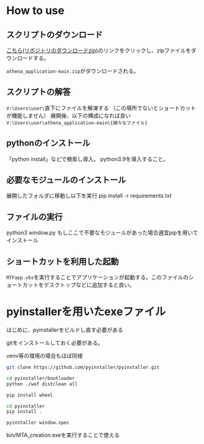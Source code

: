 # How to use

## スクリプトのダウンロード

[こちら(リポジトリのダウンロードzip)](https://github.com/FukumotoIkuma/athena_application/archive/refs/heads/main.zip)のリンクをクリックし、zipファイルをダウンロードする。

`athena_application-main.zip`がダウンロードされる。

## スクリプトの解答

`V:\Users\user\`直下にファイルを解凍する
（この場所でないとショートカットが機能しません）
展開後、以下の構成になれば良い
`V:\Users\user\athena_application-main\{様々なファイル}`

## pythonのインストール

「python install」などで検索し導入。
python3.9を導入すること。

## 必要なモジュールのインストール

展開したフォルダに移動し以下を実行
pip install -r requirements.txt

## ファイルの実行

python3 window.py
もしここで不要なモジュールがあった場合適宜pipを用いてインストール

## ショートカットを利用した起動

`MTFapp.vbs`を実行することでアプリケーションが起動する。このファイルのショートカットをデスクトップなどに追加すると良い。


# pyinstallerを用いたexeファイル

はじめに、pyinstallerをビルドし直す必要がある

gitをインストールしておく必要がある。

venv等の環境の場合もほぼ同様

```bash
git clone https://github.com/pyinstaller/pyinstaller.git

cd pyinstaller/bootloader
python ./waf distclean all

pip install wheel

cd pyinstaller
pip install .

```

```bash
pyinstaller window.spec
```

bin/MTA_creation.exeを実行することで使える
